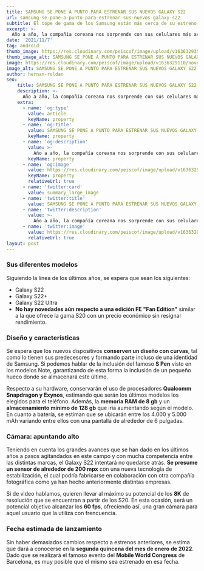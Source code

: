 ```yaml
---
title: SAMSUNG SE PONE A PUNTO PARA ESTRENAR SUS NUEVOS GALAXY S22
url: samsung-se-pone-a-punto-para-estrenar-sus-nuevos-galaxy-s22
subtitle: El tope de gama de los Samsung están más cerca de su estreno. Todas las novedades y características que ofrecerán los nuevos dispositivos.
excerpt: >-
  Año a año, la compañía coreana nos sorprende con sus celulares más avanzados. Hoy hablaremos de la serie S, su gama top, con los nuevos S22 y S22 Ultra.
date: '2021/11/7'
tag: android
thumb_image: https://res.cloudinary.com/peiscof/image/upload/v1636329359/november-2021/Portada_hgnigm.jpg
thumb_image_alt: SAMSUNG SE PONE A PUNTO PARA ESTRENAR SUS NUEVOS GALAXY S22
image: https://res.cloudinary.com/peiscof/image/upload/v1636329110/november-2021/Principal_lgmrmb.jpg
image_alt: SAMSUNG SE PONE A PUNTO PARA ESTRENAR SUS NUEVOS GALAXY S22
author: hernan-roldan
seo:
    title: SAMSUNG SE PONE A PUNTO PARA ESTRENAR SUS NUEVOS GALAXY S22
    description: >-
      Año a año, la compañía coreana nos sorprende con sus celulares más avanzados, si no con una gama intermedia que brinda buenos rendimientos para los usuarios. Hoy hablaremos de la serie S, su gama top, con los nuevos S22 y S22 Ultra.
    extra:
      - name: 'og:type'
        value: article
        keyName: property
      - name: 'og:title'
        value: SAMSUNG SE PONE A PUNTO PARA ESTRENAR SUS NUEVOS GALAXY S22
        keyName: property
      - name: 'og:description'
        value: >-
          Año a año, la compañía coreana nos sorprende con sus celulares más avanzados, si no con una gama intermedia que brinda buenos rendimientos para los usuarios. Hoy hablaremos de la serie S, su gama top, con los nuevos S22 y S22 Ultra.
        keyName: property
      - name: 'og:image'
        value: https://res.cloudinary.com/peiscof/image/upload/v1636329110/november-2021/Principal_lgmrmb.jpg
        keyName: property
        relativeUrl: true
      - name: 'twitter:card'
        value: summary_large_image
      - name: 'twitter:title'
        value: SAMSUNG SE PONE A PUNTO PARA ESTRENAR SUS NUEVOS GALAXY S22
      - name: 'twitter:description'
        value: >-
          Año a año, la compañía coreana nos sorprende con sus celulares más avanzados, si no con una gama intermedia que brinda buenos rendimientos para los usuarios. Hoy hablaremos de la serie S, su gama top, con los nuevos S22 y S22 Ultra.
      - name: 'twitter:image'
        value: https://res.cloudinary.com/peiscof/image/upload/v1636329110/november-2021/Principal_lgmrmb.jpg
        relativeUrl: true
layout: post
---
```


### Sus diferentes modelos

Siguiendo la línea de los últimos años, se espera que sean los siguientes:
- Galaxy S22
- Galaxy S22+
- Galaxy S22 Ultra
- **No hay novedades aún respecto a una edición FE "Fan Edition"** similar a la que ofrece la gama S20 con un precio económico sin resignar rendimiento.

### Diseño y características

Se espera que los nuevos dispositivos **conserven un diseño con curvas**, tal como lo tienen sus predecesores y formando parte incluso de una identidad de Samsung. Si podemos hablar de la inclusión del famoso **S Pen** visto en los modelos Note, garantizando de esta forma la inclusión de un pequeño hueco donde se almacenará este último.

Respecto a su hardware, conservarán el uso de procesadores **Qualcomm Snapdragon y Exynos**, estimando que serán los últimos modelos los elegidos para el teléfono. Además, la **memoria RAM de 8 gb** y un **almacenamiento mínimo de 128 gb** que iría aumentando según el modelo. En cuanto a batería, se estiman que se ubicarán entre los 4.000 y 5.000 mAh variando entre ellos con una pantalla de alrededor de 6 pulgadas.

### Cámara: apuntando alto

Teniendo en cuenta los grandes avances que se han dado en los últimos años a pasos agitandados en este campo y con mucha competencia entre las distintas marcas, el Galaxy S22 intentará no quedarse atrás. **Se presume un sensor de alrededor de 200 mpx** con una nueva tecnología de estabilización, el cual podría fabricarse en colaboración con otra compañía fotográfica como ya han hecho anteriormente distintas empresas.

Si de video hablamos, quieren llevar al máximo su potencial de los **8K** de resolución que se encuentran a partir de los S20. En esta ocasión, será un potencial objetivo alcanzar los **60 fps**, ofreciendo así, una gran cámara para aquel usuario que la utiliza con frencuencia.

### Fecha estimada de lanzamiento

Sin haber demasiados cambios respecto a estrenos anteriores, se estima que dará a conocerse en la **segunda quincena del mes de enero de 2022**. Dado que se realizará el famoso evento del **Mobile World Congress** de Barcelona, es muy posible que el mismo sea estrenado en esa fecha.